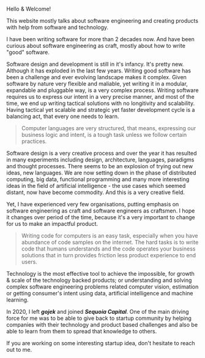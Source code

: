 

Hello & Welcome! 

This website mostly talks about software engineering and creating products with help from software and technology.

I have been writing software for more than 2 decades now. And have been curious about software engineering
as craft, mostly about how to write "good" software.

Software design and development is still in it's infancy. It's pretty new. Although it has exploded in the  last few years. Writing good software has been a challenge and ever evolving landscape makes it complex. Given software by nature very flexible and maliable, yet writing it in a modular, expandable and pluggable way, is a very complex process. Writing software requires us to express our intent in a very precise manner, and most of the time, we end up writing tactical solutions with no longitivity and scalability. Having tactical yet scalable and strategic yet faster development cycle is a balancing act, that every one needs to learn.

<blockquote class="blockquote">
Computer languages are very structured, that means, expressing our business logic and intent, is a tough task unless
we follow certain practices. 
</blockquote>


Software design is a very creative process and over the year it has resulted in many experiments including design, architecture,
languages, paradigms and thought processes. There seems to be an explosion of trying out new ideas, new languages. 
We are now setting down in the phase of distributed computing, big data, functional programming and many more
interesting ideas in the field of artificial intelligence - the use cases which seemed distant, now have become commodity.
 And this is a very creative field.

Yet, I have experienced very few organisations, putting emphasis on software engineering as craft and software engineers
as craftsmen. I hope it changes over period of the time, because it's a very important to change for us to make an impactful
product.

<blockquote class="blockquote">
Writing code for computers is an easy task, especially when you have abundance of code samples on the internet. 
The hard tasks is to write code that humans understands and the code operates
your business solutions that in turn provides friction less product experience to end users.
</blockquote>

Technology is the most effective tool to achieve the impossible, for growth & scale of the technology backed products;
or understanding and solving complex software engineering problems related computer vision, estimation or getting consumer's intent using data, artificial intelligence and machine learning.

In 2020, I left _**gojek**_ and joined _**Sequoia Capital**_. One of the main driving force for me was to be able to give back to startup community
by helping companies with their technology and product based challenges and also be able to learn from them to spread that knowledge to others.

If you are working on some interesting startup idea, don't hesitate to reach out to me.


